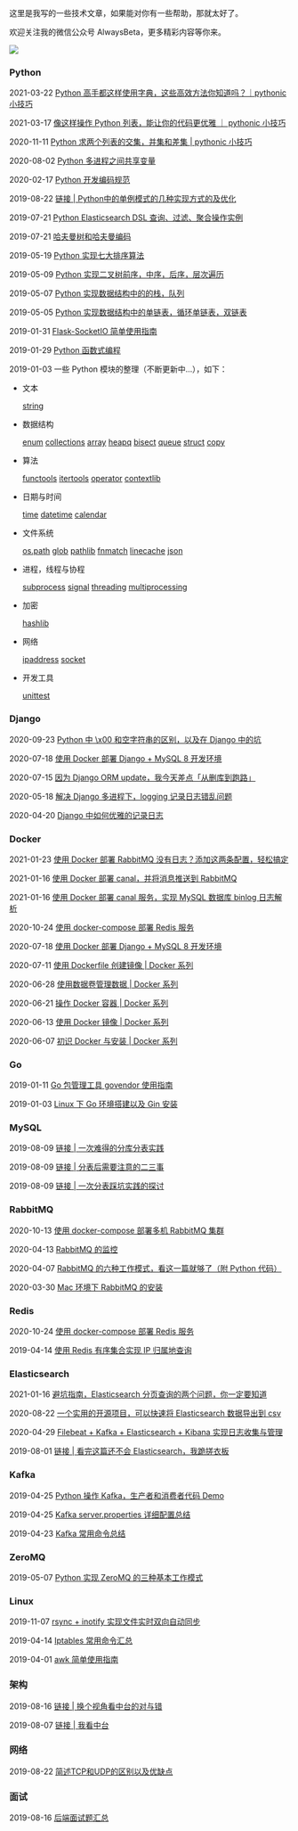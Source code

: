 这里是我写的一些技术文章，如果能对你有一些帮助，那就太好了。

欢迎关注我的微信公众号 AlwaysBeta，更多精彩内容等你来。

![](https://ww1.sinaimg.cn/large/0061a0TTgy1gaqr087j9xj3076076wex.jpg)

### Python

2021-03-22 [Python 高手都这样使用字典，这些高效方法你知道吗？｜pythonic 小技巧](<https://github.com/yongxinz/tech-blog/blob/master/python/Python%20%E9%AB%98%E6%89%8B%E9%83%BD%E8%BF%99%E6%A0%B7%E4%BD%BF%E7%94%A8%E5%AD%97%E5%85%B8%EF%BC%8C%E8%BF%99%E4%BA%9B%E6%96%B9%E6%B3%95%E4%BD%A0%E9%83%BD%E7%9F%A5%E9%81%93%E5%90%97%EF%BC%9F%EF%BD%9Cpythonic%20%E5%B0%8F%E6%8A%80%E5%B7%A7.md>)

2021-03-17 [像这样操作 Python 列表，能让你的代码更优雅 ｜ pythonic 小技巧](<https://github.com/yongxinz/tech-blog/blob/master/python/%E5%83%8F%E8%BF%99%E6%A0%B7%E6%93%8D%E4%BD%9C%20Python%20%E5%88%97%E8%A1%A8%EF%BC%8C%E8%83%BD%E8%AE%A9%E4%BD%A0%E7%9A%84%E4%BB%A3%E7%A0%81%E6%9B%B4%E4%BC%98%E9%9B%85%20%EF%BD%9C%20pythonic%20%E5%B0%8F%E6%8A%80%E5%B7%A7.md>)

2020-11-11 [Python 求两个列表的交集，并集和差集 | pythonic 小技巧](<https://github.com/yongxinz/tech-blog/blob/master/python/Python%20%E6%B1%82%E4%B8%A4%E4%B8%AA%E5%88%97%E8%A1%A8%E7%9A%84%E4%BA%A4%E9%9B%86%EF%BC%8C%E5%B9%B6%E9%9B%86%E5%92%8C%E5%B7%AE%E9%9B%86%20%20pythonic%20%E5%B0%8F%E6%8A%80%E5%B7%A7.md>)

2020-08-02 [Python 多进程之间共享变量](<https://github.com/yongxinz/tech-blog/blob/master/python/Python 多进程之间共享变量.md>)

2020-02-17 [Python 开发编码规范](<https://github.com/yongxinz/tech-blog/blob/master/python/Python%20%E5%BC%80%E5%8F%91%E7%BC%96%E7%A0%81%E8%A7%84%E8%8C%83.md>)

2019-08-22 [链接 | Python中的单例模式的几种实现方式的及优化](https://www.cnblogs.com/huchong/p/8244279.html)

2019-07-21 [Python Elasticsearch DSL 查询、过滤、聚合操作实例](<https://github.com/yongxinz/tech-blog/blob/master/Python%20Elasticsearch%20DSL%20%E6%9F%A5%E8%AF%A2%E3%80%81%E8%BF%87%E6%BB%A4%E3%80%81%E8%81%9A%E5%90%88%E6%93%8D%E4%BD%9C%E5%AE%9E%E4%BE%8B.md>)

2019-07-21 [哈夫曼树和哈夫曼编码](<https://github.com/yongxinz/tech-blog/blob/master/%E5%93%88%E5%A4%AB%E6%9B%BC%E6%A0%91%E5%92%8C%E5%93%88%E5%A4%AB%E6%9B%BC%E7%BC%96%E7%A0%81.md>)

2019-05-19 [Python 实现七大排序算法](<https://github.com/yongxinz/tech-blog/blob/master/python/Python%20%E5%AE%9E%E7%8E%B0%E4%B8%83%E5%A4%A7%E6%8E%92%E5%BA%8F%E7%AE%97%E6%B3%95.md>)

2019-05-09 [Python 实现二叉树前序，中序，后序，层次遍历](<https://github.com/yongxinz/tech-blog/blob/master/python/Python%20%E5%AE%9E%E7%8E%B0%E4%BA%8C%E5%8F%89%E6%A0%91%E5%89%8D%E5%BA%8F%EF%BC%8C%E4%B8%AD%E5%BA%8F%EF%BC%8C%E5%90%8E%E5%BA%8F%EF%BC%8C%E5%B1%82%E6%AC%A1%E9%81%8D%E5%8E%86.md>)

2019-05-07 [Python 实现数据结构中的的栈，队列](<https://github.com/yongxinz/tech-blog/blob/master/python/Python%20%E5%AE%9E%E7%8E%B0%E6%95%B0%E6%8D%AE%E7%BB%93%E6%9E%84%E4%B8%AD%E7%9A%84%E7%9A%84%E6%A0%88%EF%BC%8C%E9%98%9F%E5%88%97.md>)

2019-05-05 [Python 实现数据结构中的单链表，循环单链表，双链表](<https://github.com/yongxinz/tech-blog/blob/master/python/Python%20%E5%AE%9E%E7%8E%B0%E6%95%B0%E6%8D%AE%E7%BB%93%E6%9E%84%E4%B8%AD%E7%9A%84%E5%8D%95%E9%93%BE%E8%A1%A8%EF%BC%8C%E5%BE%AA%E7%8E%AF%E5%8D%95%E9%93%BE%E8%A1%A8%EF%BC%8C%E5%8F%8C%E9%93%BE%E8%A1%A8.md>)

2019-01-31 [Flask-SocketIO 简单使用指南](https://github.com/yongxinz/tech-blog/blob/master/Flask-SocketIO%20%E7%AE%80%E5%8D%95%E4%BD%BF%E7%94%A8%E6%8C%87%E5%8D%97.md)

2019-01-29 [Python 函数式编程](https://github.com/yongxinz/tech-blog/blob/master/Python%20%E5%87%BD%E6%95%B0%E5%BC%8F%E7%BC%96%E7%A8%8B.md)

2019-01-03 一些 Python 模块的整理（不断更新中...），如下：

- 文本

  [string](https://github.com/yongxinz/tech-blog/blob/master/python-module/%E6%AF%8F%E5%91%A8%E4%B8%80%E4%B8%AA%20Python%20%E6%A8%A1%E5%9D%97%20string.md)

- 数据结构

  [enum][1]   [collections][2]   [array][3]   [heapq][4]   [bisect][5] [queue][6]   [struct][7] [copy][8]

- 算法

  [functools][9] [itertools][10]       [operator][11] 	[contextlib](https://github.com/yongxinz/tech-blog/blob/master/python-module/%E6%AF%8F%E5%91%A8%E4%B8%80%E4%B8%AA%20Python%20%E6%A8%A1%E5%9D%97%20contextlib.md)

- 日期与时间

  [time][12]   [datetime][13] [calendar][14]

- 文件系统

  [os.path](https://github.com/yongxinz/tech-blog/blob/master/python-module/%E6%AF%8F%E5%91%A8%E4%B8%80%E4%B8%AA%20Python%20%E6%A8%A1%E5%9D%97%20os.path.md)	[glob](https://github.com/yongxinz/tech-blog/blob/master/python-module/%E6%AF%8F%E5%91%A8%E4%B8%80%E4%B8%AA%20Python%20%E6%A8%A1%E5%9D%97%20glob.md)	[pathlib](https://github.com/yongxinz/tech-blog/blob/master/python-module/%E6%AF%8F%E5%91%A8%E4%B8%80%E4%B8%AA%20Python%20%E6%A8%A1%E5%9D%97%20pathlib.md)	[fnmatch](https://github.com/yongxinz/tech-blog/blob/master/python-module/%E6%AF%8F%E5%91%A8%E4%B8%80%E4%B8%AA%20Python%20%E6%A8%A1%E5%9D%97%20fnmatch.md)	[linecache](https://github.com/yongxinz/tech-blog/blob/master/python-module/%E6%AF%8F%E5%91%A8%E4%B8%80%E4%B8%AA%20Python%20%E6%A8%A1%E5%9D%97%20linecache.md)	[json](<https://github.com/yongxinz/tech-blog/blob/master/python-module/%E6%AF%8F%E5%91%A8%E4%B8%80%E4%B8%AA%20Python%20%E6%A8%A1%E5%9D%97%20json.md>)

- 进程，线程与协程

  [subprocess][15]   [signal][16] [threading][17]   [multiprocessing][18]

- 加密

  [hashlib](https://github.com/yongxinz/tech-blog/blob/master/python-module/%E6%AF%8F%E5%91%A8%E4%B8%80%E4%B8%AA%20Python%20%E6%A8%A1%E5%9D%97%20hashlib.md)

- 网络

  [ipaddress][19] [socket][20]

- 开发工具

  [unittest][21]

### Django

2020-09-23 [Python 中 \x00 和空字符串的区别，以及在 Django 中的坑](https://github.com/yongxinz/tech-blog/blob/master/django/Python%20%E4%B8%AD%20x00%20%E5%92%8C%E7%A9%BA%E5%AD%97%E7%AC%A6%E4%B8%B2%E7%9A%84%E5%8C%BA%E5%88%AB%EF%BC%8C%E4%BB%A5%E5%8F%8A%E5%9C%A8%20Django%20%E4%B8%AD%E7%9A%84%E5%9D%91.md)

2020-07-18 [使用 Docker 部署 Django + MySQL 8 开发环境](<https://github.com/yongxinz/tech-blog/blob/master/docker/使用 Docker 部署 Django %2B MySQL 8 开发环境.md>)

2020-07-15 [因为 Django ORM update，我今天差点「从删库到跑路」](<https://github.com/yongxinz/tech-blog/blob/master/django/因为 Django ORM update，我今天差点「从删库到跑路」.md>)

2020-05-18 [解决 Django 多进程下，logging 记录日志错乱问题](<https://github.com/yongxinz/tech-blog/blob/master/django/%E8%A7%A3%E5%86%B3%20Django%20%E5%A4%9A%E8%BF%9B%E7%A8%8B%E4%B8%8B%EF%BC%8Clogging%20%E8%AE%B0%E5%BD%95%E6%97%A5%E5%BF%97%E6%B7%B7%E4%B9%B1%E9%97%AE%E9%A2%98.md>)

2020-04-20 [Django 中如何优雅的记录日志](<https://github.com/yongxinz/tech-blog/blob/master/django/Django%20%E4%B8%AD%E5%A6%82%E4%BD%95%E4%BC%98%E9%9B%85%E7%9A%84%E8%AE%B0%E5%BD%95%E6%97%A5%E5%BF%97.md>)

### Docker

2021-01-23 [使用 Docker 部署 RabbitMQ 没有日志？添加这两条配置，轻松搞定](<https://github.com/yongxinz/tech-blog/blob/master/docker/%E4%BD%BF%E7%94%A8%20Docker%20%E9%83%A8%E7%BD%B2%20RabbitMQ%20%E6%B2%A1%E6%9C%89%E6%97%A5%E5%BF%97%EF%BC%9F%E6%B7%BB%E5%8A%A0%E8%BF%99%E4%B8%A4%E6%9D%A1%E9%85%8D%E7%BD%AE%EF%BC%8C%E8%BD%BB%E6%9D%BE%E6%90%9E%E5%AE%9A.md>)

2021-01-16 [使用 Docker 部署 canal，并将消息推送到 RabbitMQ](<https://github.com/yongxinz/tech-blog/blob/master/docker/%E4%BD%BF%E7%94%A8%20Docker%20%E9%83%A8%E7%BD%B2%20canal%EF%BC%8C%E5%B9%B6%E5%B0%86%E6%B6%88%E6%81%AF%E6%8E%A8%E9%80%81%E5%88%B0%20RabbitMQ.md>)

2021-01-16 [使用 Docker 部署 canal 服务，实现 MySQL 数据库 binlog 日志解析](<https://github.com/yongxinz/tech-blog/blob/master/docker/%E4%BD%BF%E7%94%A8%20Docker%20%E9%83%A8%E7%BD%B2%20canal%20%E6%9C%8D%E5%8A%A1%EF%BC%8C%E5%AE%9E%E7%8E%B0%20MySQL%20%E6%95%B0%E6%8D%AE%E5%BA%93%20binlog%20%E6%97%A5%E5%BF%97%E8%A7%A3%E6%9E%90.md>)

2020-10-24 [使用 docker-compose 部署 Redis 服务](<https://github.com/yongxinz/tech-blog/blob/master/docker/%E4%BD%BF%E7%94%A8%20docker-compose%20%E9%83%A8%E7%BD%B2%20Redis%20%E6%9C%8D%E5%8A%A1.md>)

2020-07-18 [使用 Docker 部署 Django + MySQL 8 开发环境](<https://github.com/yongxinz/tech-blog/blob/master/docker/使用 Docker 部署 Django %2B MySQL 8 开发环境.md>)

2020-07-11 [使用 Dockerfile 创建镜像 | Docker 系列](<https://github.com/yongxinz/tech-blog/blob/master/docker/使用 Dockerfile 创建镜像  Docker 系列.md>)

2020-06-28 [使用数据卷管理数据 | Docker 系列](<https://github.com/yongxinz/tech-blog/blob/master/docker/使用数据卷管理数据  Docker 系列.md>)

2020-06-21 [操作 Docker 容器 | Docker 系列](<https://github.com/yongxinz/tech-blog/blob/master/docker/操作 Docker 容器  Docker 系列.md>)

2020-06-13 [使用 Docker 镜像 | Docker 系列](<https://github.com/yongxinz/tech-blog/blob/master/docker/使用 Docker 镜像  Docker 系列.md>)

2020-06-07 [初识 Docker 与安装 | Docker 系列](<https://github.com/yongxinz/tech-blog/blob/master/docker/初识 Docker 与安装  Docker 系列.md>)

### Go

 2019-01-11 [Go 包管理工具 govendor 使用指南](https://github.com/yongxinz/tech-blog/blob/master/Go%20%E5%8C%85%E7%AE%A1%E7%90%86%E5%B7%A5%E5%85%B7%20govendor%20%E4%BD%BF%E7%94%A8%E6%8C%87%E5%8D%97.md)

 2019-01-03 [Linux 下 Go 环境搭建以及 Gin 安装][23]

### MySQL

2019-08-09 [链接 | 一次难得的分库分表实践](https://crossoverjie.top/2019/07/24/framework-design/sharding-db-03/)

2019-08-09 [链接 | 分表后需要注意的二三事](https://crossoverjie.top/2019/06/13/framework-design/sharding-db-02/)

2019-08-09 [链接 | 一次分表踩坑实践的探讨](https://crossoverjie.top/2019/04/16/framework-design/sharding-db/)

### RabbitMQ

2020-10-13 [使用 docker-compose 部署多机 RabbitMQ 集群](<https://github.com/yongxinz/tech-blog/blob/master/rabbitmq/%E4%BD%BF%E7%94%A8%20docker-compose%20%E9%83%A8%E7%BD%B2%20RabbitMQ%20%E9%9B%86%E7%BE%A4.md>)

2020-04-13 [RabbitMQ 的监控](<https://github.com/yongxinz/tech-blog/blob/master/rabbitmq/RabbitMQ%20%E7%9A%84%E7%9B%91%E6%8E%A7.md>)

2020-04-07 [RabbitMQ 的六种工作模式，看这一篇就够了（附 Python 代码）](<https://github.com/yongxinz/tech-blog/blob/master/rabbitmq/RabbitMQ%20%E7%9A%84%E5%85%AD%E7%A7%8D%E5%B7%A5%E4%BD%9C%E6%A8%A1%E5%BC%8F%EF%BC%8C%E7%9C%8B%E8%BF%99%E4%B8%80%E7%AF%87%E5%B0%B1%E5%A4%9F%E4%BA%86%EF%BC%88%E9%99%84%20Python%20%E4%BB%A3%E7%A0%81%EF%BC%89.md>)

2020-03-30 [Mac 环境下 RabbitMQ 的安装](<https://github.com/yongxinz/tech-blog/blob/master/rabbitmq/Mac%20%E7%8E%AF%E5%A2%83%E4%B8%8B%20RabbitMQ%20%E7%9A%84%E5%AE%89%E8%A3%85.md>)

### Redis

2020-10-24 [使用 docker-compose 部署 Redis 服务](<https://github.com/yongxinz/tech-blog/blob/master/docker/%E4%BD%BF%E7%94%A8%20docker-compose%20%E9%83%A8%E7%BD%B2%20Redis%20%E6%9C%8D%E5%8A%A1.md>)

2019-04-14 [使用 Redis 有序集合实现 IP 归属地查询](<https://github.com/yongxinz/tech-blog/blob/master/%E4%BD%BF%E7%94%A8%20Redis%20%E6%9C%89%E5%BA%8F%E9%9B%86%E5%90%88%E5%AE%9E%E7%8E%B0%20IP%20%E5%BD%92%E5%B1%9E%E5%9C%B0%E6%9F%A5%E8%AF%A2.md>)

### Elasticsearch

2021-01-16 [避坑指南，Elasticsearch 分页查询的两个问题，你一定要知道](<https://github.com/yongxinz/tech-blog/blob/master/%E9%81%BF%E5%9D%91%E6%8C%87%E5%8D%97%EF%BC%8CElasticsearch%20%E5%88%86%E9%A1%B5%E6%9F%A5%E8%AF%A2%E7%9A%84%E4%B8%A4%E4%B8%AA%E9%97%AE%E9%A2%98%EF%BC%8C%E4%BD%A0%E4%B8%80%E5%AE%9A%E8%A6%81%E7%9F%A5%E9%81%93.md>)

2020-08-22 [一个实用的开源项目，可以快速将 Elasticsearch 数据导出到 csv](<https://github.com/yongxinz/tech-blog/blob/master/一个实用的开源项目，可以快速将 Elasticsearch 数据导出到 csv.md>)

2020-04-29 [Filebeat + Kafka + Elasticsearch + Kibana 实现日志收集与管理](<https://github.com/yongxinz/tech-blog/blob/master/Filebeat%20%2B%20Kafka%20%2B%20Elasticsearch%20%2B%20Kibana%20%E5%AE%9E%E7%8E%B0%E6%97%A5%E5%BF%97%E6%94%B6%E9%9B%86%E4%B8%8E%E7%AE%A1%E7%90%86.md>)

2019-08-01 [链接 | 看完这篇还不会 Elasticsearch，我跪搓衣板](https://mp.weixin.qq.com/s?__biz=MzIxMTE0ODU5NQ==&mid=2650238166&idx=1&sn=f93737fbf547b4cbf5249ad6109d3496&chksm=8f5a068ab82d8f9ce9062aa43568c14cf2e167b04827cbfdfe3633862c0fc039a59d78911202&scene=0&xtrack=1#rd)

### Kafka

2019-04-25 [Python 操作 Kafka，生产者和消费者代码 Demo](<https://github.com/yongxinz/tech-blog/blob/master/kafka/Python%20%E6%93%8D%E4%BD%9C%20Kafka%EF%BC%8C%E7%94%9F%E4%BA%A7%E8%80%85%E5%92%8C%E6%B6%88%E8%B4%B9%E8%80%85%E4%BB%A3%E7%A0%81%20Demo.md>)

2019-04-25 [Kafka server.properties 详细配置总结](<https://github.com/yongxinz/tech-blog/blob/master/kafka/Kafka%20server.properties%20%E8%AF%A6%E7%BB%86%E9%85%8D%E7%BD%AE%E6%80%BB%E7%BB%93.md>)

2019-04-23 [Kafka 常用命令总结](<https://github.com/yongxinz/tech-blog/blob/master/kafka/Kafka%20%E5%B8%B8%E7%94%A8%E5%91%BD%E4%BB%A4%E6%80%BB%E7%BB%93.md>)

### ZeroMQ

2019-05-07 [Python 实现 ZeroMQ 的三种基本工作模式](<https://github.com/yongxinz/tech-blog/blob/master/Python%20%E5%AE%9E%E7%8E%B0%20ZeroMQ%20%E7%9A%84%E4%B8%89%E7%A7%8D%E5%9F%BA%E6%9C%AC%E5%B7%A5%E4%BD%9C%E6%A8%A1%E5%BC%8F.md>)

### Linux

2019-11-07 [rsync + inotify 实现文件实时双向自动同步](https://github.com/yongxinz/tech-blog/blob/master/rsync%20%2B%20inotify%20%E5%AE%9E%E7%8E%B0%E6%96%87%E4%BB%B6%E5%AE%9E%E6%97%B6%E5%8F%8C%E5%90%91%E8%87%AA%E5%8A%A8%E5%90%8C%E6%AD%A5.md)

2019-04-14 [Iptables 常用命令汇总](<https://github.com/yongxinz/tech-blog/blob/master/Iptables%20%E5%B8%B8%E7%94%A8%E5%91%BD%E4%BB%A4%E6%B1%87%E6%80%BB.md>)

2019-04-01 [awk 简单使用指南](<https://github.com/yongxinz/tech-blog/blob/master/awk%20%E7%AE%80%E5%8D%95%E4%BD%BF%E7%94%A8%E6%8C%87%E5%8D%97.md>) 

### 架构

2019-08-16 [链接 | 换个视角看中台的对与错](https://mp.weixin.qq.com/s/HSFltXtFbmg1vKANqdaD-A)

2019-08-07 [链接 | 我看中台](https://mp.weixin.qq.com/s/fQ98fe3XH6imxzNhwiNaNA)

### 网络

2019-08-22 [简述TCP和UDP的区别以及优缺点](https://github.com/yongxinz/tech-blog/blob/master/TCP和UDP的一些优缺点和区别.md)

### 面试

2019-08-16 [后端面试题汇总](https://github.com/yongxinz/back-end-interview)

[1]:	https://github.com/yongxinz/tech-blog/blob/master/python-module/%E6%AF%8F%E5%91%A8%E4%B8%80%E4%B8%AA%20Python%20%E6%A8%A1%E5%9D%97%20%20enum.md
[2]:	https://github.com/yongxinz/tech-blog/blob/master/python-module/%E6%AF%8F%E5%91%A8%E4%B8%80%E4%B8%AA%20Python%20%E6%A8%A1%E5%9D%97%20%20collections.md
[3]:	https://github.com/yongxinz/tech-blog/blob/master/python-module/%E6%AF%8F%E5%91%A8%E4%B8%80%E4%B8%AA%20Python%20%E6%A8%A1%E5%9D%97%20%20array.md
[4]:	https://github.com/yongxinz/tech-blog/blob/master/python-module/%E6%AF%8F%E5%91%A8%E4%B8%80%E4%B8%AA%20Python%20%E6%A8%A1%E5%9D%97%20%20heapq.md
[5]:	https://github.com/yongxinz/tech-blog/blob/master/python-module/%E6%AF%8F%E5%91%A8%E4%B8%80%E4%B8%AA%20Python%20%E6%A8%A1%E5%9D%97%20%20bisect.md
[6]:	https://github.com/yongxinz/tech-blog/blob/master/python-module/%E6%AF%8F%E5%91%A8%E4%B8%80%E4%B8%AA%20Python%20%E6%A8%A1%E5%9D%97%20%20Queue.md
[7]:	https://github.com/yongxinz/tech-blog/blob/master/python-module/%E6%AF%8F%E5%91%A8%E4%B8%80%E4%B8%AA%20Python%20%E6%A8%A1%E5%9D%97%20%20struct.md
[8]:	https://github.com/yongxinz/tech-blog/blob/master/python-module/%E6%AF%8F%E5%91%A8%E4%B8%80%E4%B8%AA%20Python%20%E6%A8%A1%E5%9D%97%20%20copy.md
[9]:	https://github.com/yongxinz/tech-blog/blob/master/python-module/%E6%AF%8F%E5%91%A8%E4%B8%80%E4%B8%AA%20Python%20%E6%A8%A1%E5%9D%97%20%20functools.md
[10]:	https://github.com/yongxinz/tech-blog/blob/master/python-module/%E6%AF%8F%E5%91%A8%E4%B8%80%E4%B8%AA%20Python%20%E6%A8%A1%E5%9D%97%20%20itertools.md
[11]:	https://github.com/yongxinz/tech-blog/blob/master/python-module/%E6%AF%8F%E5%91%A8%E4%B8%80%E4%B8%AA%20Python%20%E6%A8%A1%E5%9D%97%20%20operator.md
[12]:	https://github.com/yongxinz/tech-blog/blob/master/python-module/%E6%AF%8F%E5%91%A8%E4%B8%80%E4%B8%AA%20Python%20%E6%A8%A1%E5%9D%97%20%20time.md
[13]:	https://github.com/yongxinz/tech-blog/blob/master/python-module/%E6%AF%8F%E5%91%A8%E4%B8%80%E4%B8%AA%20Python%20%E6%A8%A1%E5%9D%97%20%20datetime.md
[14]:	https://github.com/yongxinz/tech-blog/blob/master/python-module/%E6%AF%8F%E5%91%A8%E4%B8%80%E4%B8%AA%20Python%20%E6%A8%A1%E5%9D%97%20%20calendar.md
[15]:	https://github.com/yongxinz/tech-blog/blob/master/python-module/%E6%AF%8F%E5%91%A8%E4%B8%80%E4%B8%AA%20Python%20%E6%A8%A1%E5%9D%97%20%20subprocess.md
[16]:	https://github.com/yongxinz/tech-blog/blob/master/python-module/%E6%AF%8F%E5%91%A8%E4%B8%80%E4%B8%AA%20Python%20%E6%A8%A1%E5%9D%97%20%20signal.md
[17]:	https://github.com/yongxinz/tech-blog/blob/master/python-module/%E6%AF%8F%E5%91%A8%E4%B8%80%E4%B8%AA%20Python%20%E6%A8%A1%E5%9D%97%20%20threading.md
[18]:	https://github.com/yongxinz/tech-blog/blob/master/python-module/%E6%AF%8F%E5%91%A8%E4%B8%80%E4%B8%AA%20Python%20%E6%A8%A1%E5%9D%97%20%20multiprocessing.md
[19]:	https://github.com/yongxinz/tech-blog/blob/master/python-module/%E6%AF%8F%E5%91%A8%E4%B8%80%E4%B8%AA%20Python%20%E6%A8%A1%E5%9D%97%20%20ipaddress.md
[20]:	https://github.com/yongxinz/tech-blog/blob/master/python-module/%E6%AF%8F%E5%91%A8%E4%B8%80%E4%B8%AA%20Python%20%E6%A8%A1%E5%9D%97%20%20socket.md
[21]:	https://github.com/yongxinz/tech-blog/blob/master/python-module/%E6%AF%8F%E5%91%A8%E4%B8%80%E4%B8%AA%20Python%20%E6%A8%A1%E5%9D%97%20%20unittest.md
[23]:	https://github.com/yongxinz/tech-blog/blob/master/Linux%20%E4%B8%8B%20Go%20%E7%8E%AF%E5%A2%83%E6%90%AD%E5%BB%BA%E4%BB%A5%E5%8F%8A%20Gin%20%E5%AE%89%E8%A3%85.md